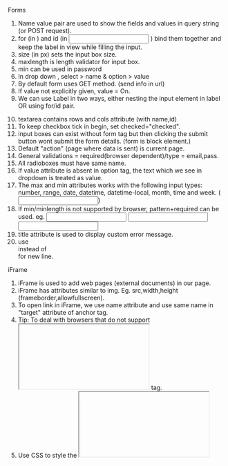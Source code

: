 
<!--!!!!!!!!!!!!!!!!!!!!!!!!!!!!!!!!!!!-->
<!--     _   _  ____  __  __  __       -->
<!--    ( )_( )(_  _)(  \/  )(  )      -->
<!--     ) _ (   )(   )    (  )(__     -->
<!--    (_) (_) (__) (_/\/\_)(____)    -->
<!--!!!!!!!!!!!!!!!!!!!!!!!!!!!!!!!!!!!-->

Forms

1. Name value pair are used to show the fields and values in query string (or POST request).
2. for (in <label> ) and id (in <input> ) bind them together and keep the label in view while filling the input.
3. size (in px) sets the input box size. 
4. maxlength is length validator for input box.
5. min can be used in password
6. In drop down , select > name & option > value
7. By default form uses GET method. (send info in url)
8. If value not explicitly given, value = On.
9. We can use Label in two ways, either nesting the input element in label OR using for/id pair.
<!-- 9. label tag contains radio input as a child (label > radio) [usually label + input (i.e label is sibling, not parent)] -->
10. textarea contains rows and cols attribute (with name,id)
11. To keep checkbox tick in begin, set checked="checked".
12. input boxes can exist without form tag but then clicking the submit button wont submit the form details. (form is block element.)
13. Default "action" (page where data is sent) is current page.
14. General validations = required(browser dependent)/type = email,pass.
15. All radioboxes must have same name.
16. If value attribute is absent in option tag, the text which we see in dropdown is treated as value.
17. The max and min attributes works with the following input types: number, range, date, datetime, datetime-local, month, time and week. (<input min="number|date">)
18. If min/minlength is not supported by browser, pattern+required can be used.
			eg. <input pattern=".{3,}"   required title="3 characters minimum">
				<input pattern=".{5,10}" required title="5 to 10 characters">
				<input pattern=".{0}|.{5,10}" required title="Either 0 OR (5 to 10 chars)">
19. title attribute is used to display custom error message.
20. use <div> instead of <br> for new line.

iFrame

1. iFrame is used to add web pages (external documents) in our page.
2. iFrame has attributes similar to img. Eg. src,width,height (frameborder,allowfullscreen).
3. To open link in iFrame, we use name attribute and use same name in "target" attribute of anchor tag.
4. Tip: To deal with browsers that do not support <iframe>, add a text between the opening <iframe> tag and the closing </iframe> tag.
5. Use CSS to style the <iframe> (even to include scrollbars).

* Block elements have <br> before and after it by default.
* Description list : dt for terms, dd for definition.
* When a word is too long, or you are afraid that the browser will break your lines at the wrong place, you can use the <wbr> element to add word break opportunities.
* The <track> tag specifies text tracks for media elements (<audio> and <video>).
* The <base> tag specifies the base URL/target for all relative URLs in a document. (base must be inside head tag.) The <base> tag must have either an href attribute or a target attribute, or both.



Table

1. tr = table row, th = heading (only 1st row), td = data. 
	We can use <th> in subsequent rows as well for all the bold cells.	
2. rowspan ,colspan . Rowspan = "2", then do not provide <td> for that cell in next row. 
	The cell for which rowspan/colspan has been provided is already defined, so skip that one. 
	[But, for example, what if you added an extra cell? Well, it would just pop off the edge to the right.]
3. for SEO purpose we can put 1st row in <thead> , and rest in <tbody>.
4. for testing only,we can use border ="1" in <table>.
5. The <tfoot> tag is used to group footer content in an HTML table.
6. Browsers can use thead,tbody,tfoot to enable scrolling of the table body independently of the header and footer. Also, when printing a large table that spans multiple pages, these elements can enable the table header and footer to be printed at the top and bottom of each page. you can also use CSS to style these elements.
7. The <tfoot> element must have one or more <tr> tags inside. 
8. The <caption> tag defines a table caption. The <caption> tag must be inserted immediately after the <table> tag.
9. Rowspan = vertically, colspan = horizontally. If we use both then use multiplication. [2*2 = 4]


HTML entities

1. Entities are reserved characters in html. 
2. Entity can be in form of name or number (hex or decimal)
				 &entity_name;
					OR
				 &#entity_number;

3. Browsers may not support all entity names, but the support for numbers is good.
				 



